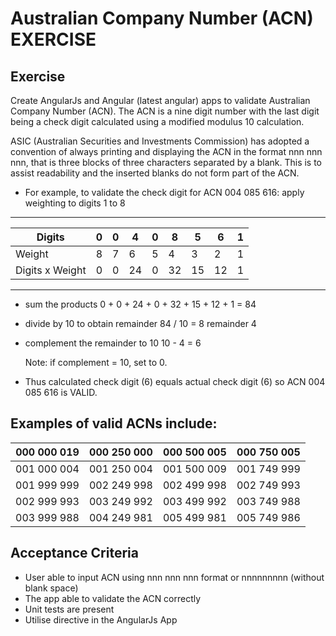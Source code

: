 # Australian Company Number (ACN) EXERCISE

## Exercise

Create AngularJs and Angular (latest angular) apps to validate Australian Company Number (ACN). The ACN is a nine digit number with the last digit being a check digit calculated using a modified modulus 10 calculation.

ASIC (Australian Securities and Investments Commission) has adopted a convention of always printing and displaying the ACN in the format nnn nnn nnn, that is three blocks of three characters separated by a blank. This is to assist readability and the inserted blanks do not form part of the ACN.

- For example, to validate the check digit for ACN 004 085 616: apply weighting to digits 1 to 8

---

| Digits          | 0   | 0   | 4   | 0   | 8   | 5   | 6   | 1   |
| --------------- | --- | --- | --- | --- | --- | --- | --- | --- |
| Weight          | 8   | 7   | 6   | 5   | 4   | 3   | 2   | 1   |
| Digits x Weight | 0   | 0   | 24  | 0   | 32  | 15  | 12  | 1   |

---

- sum the products 0 + 0 + 24 + 0 + 32 + 15 + 12 + 1 = 84

- divide by 10 to obtain remainder 84 / 10 = 8 remainder 4

- complement the remainder to 10 10 - 4 = 6

    Note: if complement = 10, set to 0.

- Thus calculated check digit (6) equals actual check digit (6) so ACN 004 085 616 is VALID.

## Examples of valid ACNs include:

| 000 000 019 | 000 250 000 | 000 500 005 | 000 750 005 |
| ----------- | ----------- | ----------- | ----------- |
| 001 000 004 | 001 250 004 | 001 500 009 | 001 749 999 |
| 001 999 999 | 002 249 998 | 002 499 998 | 002 749 993 |
| 002 999 993 | 003 249 992 | 003 499 992 | 003 749 988 |
| 003 999 988 | 004 249 981 | 005 499 981 | 005 749 986 |

## Acceptance Criteria

- User able to input ACN using nnn nnn nnn format or nnnnnnnnn (without blank space)
- The app able to validate the ACN correctly
- Unit tests are present
- Utilise directive in the AngularJs App